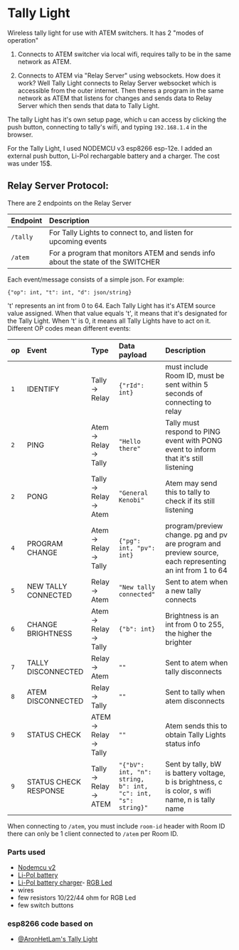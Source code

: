 
# Tally Light

Wireless tally light for use with ATEM switchers. 
It has 2 "modes of operation"

1) Connects to ATEM switcher via local wifi, requires tally to be in the same network as ATEM.

2) Connects to ATEM via "Relay Server" using websockets.
How does it work? Well Tally Light connects to Relay Server websocket which is accessible from the outer internet. Then theres a program in the same network as ATEM that listens for changes and sends data to Relay Server which then sends that data to Tally Light.


The tally Light has it's own setup page, which u can access by clicking the push button, connecting to tally's wifi, and typing `192.168.1.4` in the browser.

For the Tally Light, I used NODEMCU v3 esp8266 esp-12e. I added an external push button, Li-Pol rechargable battery and a charger. The cost was under 15$.






## Relay Server Protocol:
There are 2 endpoints on the Relay Server


| Endpoint  | Description                                                                     |
| :-------- | :------------------------------------------------------------------------------ |
| `/tally`  | For Tally Lights to connect to, and listen for upcoming events                  |
| `/atem`   | For a program that monitors ATEM and sends info about the state of the SWITCHER |


Each event/message consists of a simple json. For example:
```
{"op": int, "t": int, "d": json/string}
```
't' represents an int from 0 to 64. Each Tally Light has it's ATEM source value assigned. When that value equals 't', 
it means that it's designated for the Tally Light. When 't' is 0, it means all Tally Lights have to act on it.
Different OP codes mean different events:


| op  | Event                 | Type                   | Data payload                                                   | Description                                                                                               |
|:----|:----------------------|:-----------------------|:---------------------------------------------------------------|:----------------------------------------------------------------------------------------------------------|
| `1` | IDENTIFY              | Tally -> Relay         | `{"rId": int}`                                                 | must include Room ID, must be sent within 5 seconds of connecting to relay                                |
| `2` | PING                  | Atem -> Relay -> Tally | `"Hello there"`                                                | Tally must respond to PING event with PONG event to inform that it's still listening                      |      
| `2` | PONG                  | Tally -> Relay -> Atem | `"General Kenobi"`                                             | Atem may send this to tally to check if its still listening                                               |
| `4` | PROGRAM CHANGE        | Atem -> Relay -> Tally | `{"pg": int, "pv": int}`                                       | program/preview change. pg and pv are program and preview source, each representing an int from 1 to 64   |
| `5` | NEW TALLY CONNECTED   | Relay -> Atem          | `"New tally connected"`                                        | Sent to atem when a new tally connects                                                                    |
| `6` | CHANGE BRIGHTNESS     | Atem -> Relay -> Tally | `{"b": int}`                                                   | Brightness is an int from 0 to 255, the higher the brighter                                               |
| `7` | TALLY DISCONNECTED    | Relay -> Atem          | `""`                                                           | Sent to atem when tally disconnects                                                                       |
| `8` | ATEM DISCONNECTED     | Relay -> Tally         | `""`                                                           | Sent to tally when atem disconnects                                                                       |
| `9` | STATUS CHECK          | ATEM -> Relay -> Tally | `""`                                                           | Atem sends this to obtain Tally Lights status info                                                        |
| `9` | STATUS CHECK RESPONSE | Tally -> Relay -> ATEM | `"{"bV": int, "n": string, b": int, "c": int, "s": string}"`   | Sent by tally, bW is battery voltage, b is brightness, c is color, s wifi name, n is tally name           |

When connecting to `/atem`, you must include `room-id` header with Room ID 
there can only be 1 client connected to `/atem` per Room ID.

### Parts used
 - [Nodemcu v2](https://botland.com.pl/moduly-wifi-esp8266/4450-modul-wifi-esp-12e-nodemcu-v2-4mb-5903351241328.html)
 - [Li-Pol battery](https://botland.com.pl/akumulatory-li-pol-1s-37v/15613-akumulator-li-pol-akyga-1000mah-1s-37v-zlacze-jst-bec-gniazdo-48x30x7mm-5904422324230.html)
 - [Li-Pol battery charger](https://botland.com.pl/moduly-ladowania-lipol-usb-micro-usb/16979-ladowarka-li-pol-tp4056-pojedyncza-cela-1s-37v-usb-typ-c-z-zabezpieczeniami--5904422326708.html)- [RGB Led](https://botland.com.pl/diody-led-rgb/1667-dioda-led-5mm-rgb-matowa-wsp-katoda-5-szt-5903351244152.html)
 - wires
 - few resistors 10/22/44 ohm for RGB Led
 - few switch buttons
### esp8266 code based on

- [@AronHetLam's Tally Light](https://github.com/AronHetLam/ATEM_tally_light_with_ESP8266)

